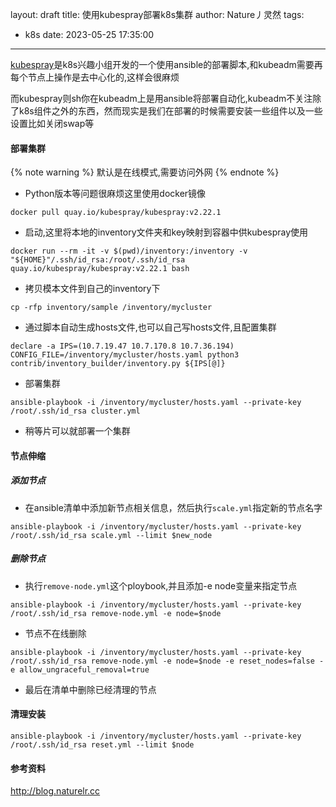 layout: draft
title: 使用kubespray部署k8s集群
author: Nature丿灵然
tags:
  - k8s
date: 2023-05-25 17:35:00
---
[kubespray](https://github.com/kubernetes-sigs/kubespray.git)是k8s兴趣小组开发的一个使用ansible的部署脚本,和kubeadm需要再每个节点上操作是去中心化的,这样会很麻烦

<!--more-->

而kubespray则sh你在kubeadm上是用ansible将部署自动化,kubeadm不关注除了k8s组件之外的东西，然而现实是我们在部署的时候需要安装一些组件以及一些设置比如关闭swap等

#### 部署集群

{% note warning %}
默认是在线模式,需要访问外网
{% endnote %}

- Python版本等问题很麻烦这里使用docker镜像

```shell
docker pull quay.io/kubespray/kubespray:v2.22.1
```

- 启动,这里将本地的inventory文件夹和key映射到容器中供kubespray使用

```shell
docker run --rm -it -v $(pwd)/inventory:/inventory -v "${HOME}"/.ssh/id_rsa:/root/.ssh/id_rsa quay.io/kubespray/kubespray:v2.22.1 bash
```

- 拷贝模本文件到自己的inventory下

```shell
cp -rfp inventory/sample /inventory/mycluster
```

- 通过脚本自动生成hosts文件,也可以自己写hosts文件,且配置集群

```shell
declare -a IPS=(10.7.19.47 10.7.170.8 10.7.36.194)
CONFIG_FILE=/inventory/mycluster/hosts.yaml python3 contrib/inventory_builder/inventory.py ${IPS[@]}
```

- 部署集群

```shell
ansible-playbook -i /inventory/mycluster/hosts.yaml --private-key /root/.ssh/id_rsa cluster.yml
```

- 稍等片可以就部署一个集群

#### 节点伸缩

##### 添加节点

- 在ansible清单中添加新节点相关信息，然后执行`scale.yml`指定新的节点名字

```shell
ansible-playbook -i /inventory/mycluster/hosts.yaml --private-key /root/.ssh/id_rsa scale.yml --limit $new_node
```

##### 删除节点

- 执行`remove-node.yml`这个ploybook,并且添加-e node变量来指定节点

```shell
ansible-playbook -i /inventory/mycluster/hosts.yaml --private-key /root/.ssh/id_rsa remove-node.yml -e node=$node 
```

- 节点不在线删除

```shell
ansible-playbook -i /inventory/mycluster/hosts.yaml --private-key /root/.ssh/id_rsa remove-node.yml -e node=$node -e reset_nodes=false -e allow_ungraceful_removal=true
```

- 最后在清单中删除已经清理的节点

#### 清理安装

```shell
ansible-playbook -i /inventory/mycluster/hosts.yaml --private-key /root/.ssh/id_rsa reset.yml --limit $node
```

#### 参考资料

<http://blog.naturelr.cc>
